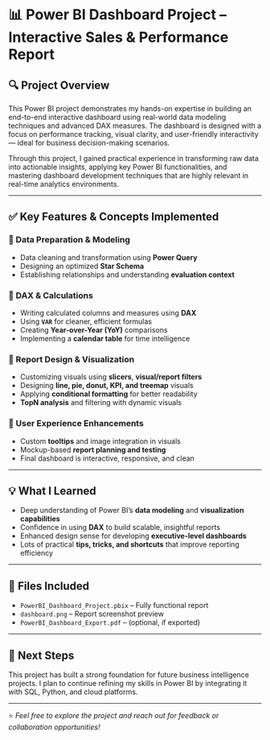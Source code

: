 # 📊 Power BI Dashboard Project – Interactive Sales & Performance Report

## 🔍 Project Overview

This Power BI project demonstrates my hands-on expertise in building an end-to-end interactive dashboard using real-world data modeling techniques and advanced DAX measures. The dashboard is designed with a focus on performance tracking, visual clarity, and user-friendly interactivity — ideal for business decision-making scenarios.

Through this project, I gained practical experience in transforming raw data into actionable insights, applying key Power BI functionalities, and mastering dashboard development techniques that are highly relevant in real-time analytics environments.

---

## ✅ Key Features & Concepts Implemented

### 🔧 Data Preparation & Modeling
- Data cleaning and transformation using **Power Query**
- Designing an optimized **Star Schema**
- Establishing relationships and understanding **evaluation context**

### 🧠 DAX & Calculations
- Writing calculated columns and measures using **DAX**
- Using **`VAR`** for cleaner, efficient formulas
- Creating **Year-over-Year (YoY)** comparisons
- Implementing a **calendar table** for time intelligence

### 🎨 Report Design & Visualization
- Customizing visuals using **slicers**, **visual/report filters**
- Designing **line, pie, donut, KPI, and treemap** visuals
- Applying **conditional formatting** for better readability
- **TopN analysis** and filtering with dynamic visuals

### 🧰 User Experience Enhancements
- Custom **tooltips** and image integration in visuals
- Mockup-based **report planning and testing**
- Final dashboard is interactive, responsive, and clean

---

## 💡 What I Learned

- Deep understanding of Power BI’s **data modeling** and **visualization capabilities**
- Confidence in using **DAX** to build scalable, insightful reports
- Enhanced design sense for developing **executive-level dashboards**
- Lots of practical **tips, tricks, and shortcuts** that improve reporting efficiency

---

## 📂 Files Included

- `PowerBI_Dashboard_Project.pbix` – Fully functional report
- `dashboard.png` – Report screenshot preview
- `PowerBI_Dashboard_Export.pdf` – (optional, if exported)

---

## 🚀 Next Steps

This project has built a strong foundation for future business intelligence projects. I plan to continue refining my skills in Power BI by integrating it with SQL, Python, and cloud platforms.

---

⭐ *Feel free to explore the project and reach out for feedback or collaboration opportunities!*

